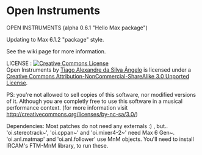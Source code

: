 Open Instruments 
================

OPEN INSTRUMENTS (alpha 0.6.1 "Hello Max package") 

Updating to Max 6.1.2 "package" style. 

See the wiki page for more information. 



LICENSE : 
<a rel="license" href="http://creativecommons.org/licenses/by-nc-sa/3.0/deed.en_US"><img alt="Creative Commons License" style="border-width:0" src="http://i.creativecommons.org/l/by-nc-sa/3.0/80x15.png" /></a><br /><span xmlns:dct="http://purl.org/dc/terms/" property="dct:title">Open Instruments</span> by <a xmlns:cc="http://creativecommons.org/ns#" href="http://tiago-angelo.tumblr.com/" property="cc:attributionName" rel="cc:attributionURL">Tiago Alexandre da Silva Ângelo</a> is licensed under a <a rel="license" href="http://creativecommons.org/licenses/by-nc-sa/3.0/deed.en_US">Creative Commons Attribution-NonCommercial-ShareAlike 3.0 Unported License</a>.


PS: you're not allowed to sell copies of this software, nor modified versions of it. 
Although you are completly free to use this software in a musical performance context. 
(for more information visit http://creativecommons.org/licenses/by-nc-sa/3.0/)



Dependencies: 
Most patches do not need any externals :) , but..
'oi.stereotrack~', 'oi.cppan~' and 'oi.mixer4-2~' need Max 6 Gen~.
'oi.anl.matmap' and 'oi.anl.follower' use MnM objects. You'll need to install IRCAM's FTM-MnM library, to run these.
